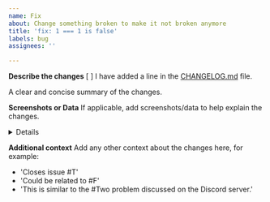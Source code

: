 ```yaml
---
name: Fix
about: Change something broken to make it not broken anymore
title: 'fix: 1 === 1 is false'
labels: bug
assignees: ''

---
```


<!-- This section must be completed! -->
**Describe the changes**
[ ] I have added a line in the [CHANGELOG.md](https://github.com/gamedig/node-gamedig/blob/master/CHANGELOG.md) file.
<!-- (example): `* Fix: The word engineer has 3 e's in it (By @you, #PR_NUMBER)` -->

A clear and concise summary of the changes.

**Screenshots or Data**
If applicable, add screenshots/data to help explain the changes.
<details>
This contains lots and lots of logs.
```
How to do a collapsible section:
<details>
This is hidden until it is not!
</details>
```
</details>

**Additional context**
Add any other context about the changes here, for example:
* 'Closes issue #T'
* 'Could be related to #F'
* 'This is similar to the #Two problem discussed on the Discord server.'
